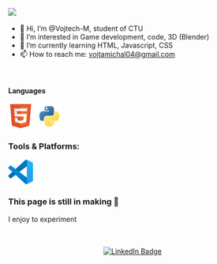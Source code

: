 ![](https://komarev.com/ghpvc/?username=Vojtech-M&color=green)
- 👋 Hi, I’m @Vojtech-M, student of CTU 
- 👀 I’m interested in Game development, code, 3D (Blender)
- 🌱 I’m currently learning HTML, Javascript, CSS
- 📫 How to reach me: vojtamichal04@gmail.com

<br>

#### Languages 
<div>
   <img src="https://github.com/devicons/devicon/blob/master/icons/html5/html5-original.svg" title="HTML5" alt="HTML" width="50" height="50"/>&nbsp;
    <img src="https://github.com/devicons/devicon/blob/master/icons/python/python-original.svg" title="VSCode" alt="VSCode" width="50" height="50"/>&nbsp;

</div>

### Tools & Platforms: 
<div>
 <img src="https://github.com/devicons/devicon/blob/master/icons/vscode/vscode-original.svg" title="VSCode" alt="VSCode" width="50" height="50"/>&nbsp;
</div>

### This page is still in making 👷
I enjoy to experiment

<div id="badges" align="center">
  <br><br>
  <a href="https://www.linkedin.com/in/vojt%C4%9Bch-michal/?trk=public-profile-join-page">
    <img src="https://img.shields.io/badge/LinkedIn-blue?style=for-the-badge&logo=linkedin&logoColor=white" alt="LinkedIn Badge"/>
  </a>

  </div>

  
  <br>
